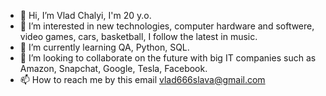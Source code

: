 - 👋 Hi, I’m Vlad Chalyi, I'm 20 y.o.
- 👀 I’m interested in new technologies, computer hardware and softwere, video games, cars, basketball, I follow the latest in music.
- 🌱 I’m currently learning QA, Python, SQL.
- 💞️ I’m looking to collaborate on the future with big IT companies such as Amazon, Snapchat, Google, Tesla, Facebook.
- 📫 How to reach me by this email vlad666slava@gmail.com

<!---
chalyk/chalyk is a ✨ special ✨ repository because its `README.md` (this file) appears on your GitHub profile.
You can click the Preview link to take a look at your changes.
--->
